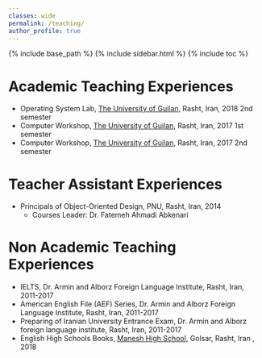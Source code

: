 ```yaml
---
classes: wide
permalink: /teaching/
author_profile: true
---
```


{% include base_path %}
{% include sidebar.html %}
{% include toc %}

# Academic Teaching Experiences
*   Operating System Lab, [The University of Guilan](http://ce.guilan.ac.ir), Rasht, Iran, 2018 2nd semester
*   Computer Workshop, [The University of Guilan](http://ce.guilan.ac.ir), Rasht, Iran, 2017 1st semester
*   Computer Workshop, [The University of Guilan](http://ce.guilan.ac.ir), Rasht, Iran, 2017 2nd semester

# Teacher Assistant Experiences
*   Principals of Object-Oriented Design, PNU, Rasht, Iran, 2014
    *   Courses Leader: Dr. Fatemeh Ahmadi Abkenari

# Non Academic Teaching Experiences
*   IELTS, Dr. Armin and Alborz Foreign Language Institute, Rasht, Iran, 2011-2017
*   American English File (AEF) Series, Dr. Armin and Alborz Foreign Language Institute, Rasht, Iran, 2011-2017
*   Preparing of Iranian University Entrance Exam, Dr. Armin and Alborz foreign language institute, Rasht, Iran, 2011-2017
*   English High Schools Books, [Manesh High School](http://maneshsch.com), Golsar, Rasht, Iran , 2018
